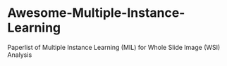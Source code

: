 # Awesome-Multiple-Instance-Learning
Paperlist of Multiple Instance Learning (MIL) for Whole Slide Image (WSI) Analysis
